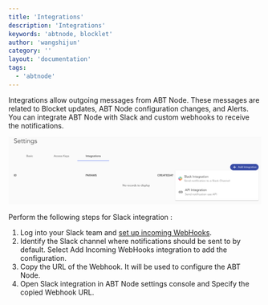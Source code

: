 ```yaml
---
title: 'Integrations'
description: 'Integrations'
keywords: 'abtnode, blocklet'
author: 'wangshijun'
category: ''
layout: 'documentation'
tags:
  - 'abtnode'
---
```


Integrations allow outgoing messages from ABT Node. These messages are related to Blocket updates, ABT Node configuration changes, and Alerts. You can integrate ABT Node with Slack and custom webhooks to receive the notifications.

 ![](./images/node-settings-integration-en.png)

Perform the following steps for Slack integration :
1. Log into your Slack team and [set up incoming WebHooks](https://my.slack.com/services/new/incoming-webhook).
2. Identify the Slack channel where notifications should be sent to by default. Select Add Incoming WebHooks integration to add the configuration.
3. Copy the URL of the Webhook. It will be used to configure the ABT Node.
4. Open Slack integration in ABT Node settings console and Specify the copied Webhook URL.
